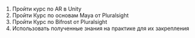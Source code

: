1) Пройти курс по AR в Unity
2) Пройти Курс по основам Maya от Pluralsight
3) Пройти Курс по Bifrost от Pluralsight
4) Использовать полученные знания на практике для их закрепления
